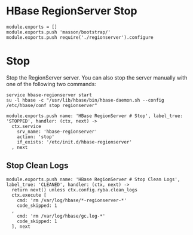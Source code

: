 
# HBase RegionServer Stop

    module.exports = []
    module.exports.push 'masson/bootstrap/'
    module.exports.push require('./regionserver').configure

# Stop

Stop the RegionServer server. You can also stop the server manually with one of
the following two commands:

```
service hbase-regionserver start
su -l hbase -c "/usr/lib/hbase/bin/hbase-daemon.sh --config /etc/hbase/conf stop regionserver"
```

    module.exports.push name: 'HBase RegionServer # Stop', label_true: 'STOPPED', handler: (ctx, next) ->
      ctx.service
        srv_name: 'hbase-regionserver'
        action: 'stop'
        if_exists: '/etc/init.d/hbase-regionserver'
      , next

## Stop Clean Logs

    module.exports.push name: 'HBase RegionServer # Stop Clean Logs', label_true: 'CLEANED', handler: (ctx, next) ->
      return next() unless ctx.config.ryba.clean_logs
      ctx.execute [
        cmd: 'rm /var/log/hbase/*-regionserver-*'
        code_skipped: 1
      ,
        cmd: 'rm /var/log/hbase/gc.log-*'
        code_skipped: 1
      ], next
